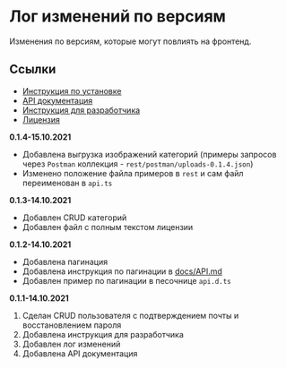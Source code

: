 # Лог изменений по версиям

Изменения по версиям, которые могут повлиять на фронтенд.

## Ссылки

- [Инструкция по установке](../README.md)
- [API документация](./API.md)
- [Инструкция для разработчика](./CONTRIBUTING.md)
- [Лицензия](../LICENSE.md)

**0.1.4-15.10.2021**

- Добавлена выгрузка изображений категорий (примеры запросов через `Postman` коллекция - `rest/postman/uploads-0.1.4.json`)
- Изменено положение файла примеров в `rest` и сам файл переименован в `api.ts`

**0.1.3-14.10.2021**

- Добавлен CRUD категорий
- Добавлен файл с полным текстом лицензии

**0.1.2-14.10.2021**

- Добавлена пагинация
- Добавлена инструкция по пагинации в [docs/API.md](./docs/API.md#пагинация)
- Добавлен пример по пагинации в песочнице `api.d.ts`

**0.1.1-14.10.2021**

1. Сделан CRUD пользователя с подтверждением почты и восстановлением пароля
2. Добавлена инструкция для разработчика
3. Добавлен лог изменений
4. Добавлена API документация
